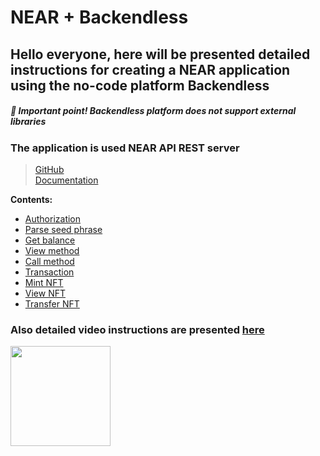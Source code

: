 # NEAR + Backendless

## Hello everyone, here will be presented detailed instructions for creating a NEAR application using the no-code platform Backendless

##### 🔴 **_Important point!_** Backendless platform does not support external libraries

### The application is used NEAR API REST server
> [GitHub](https://github.com/near-examples/near-api-rest-server)  
> [Documentation](https://docs.near.org/docs/api/rest-server/overview)

**Contents:**
- [Authorization](https://github.com/kzncvaa/near-beackendless-integration/tree/main/1.Authorization)
- [Parse seed phrase](https://github.com/kzncvaa/near-beackendless-integration/tree/main/2.Parse%20seed%20phrase)
- [Get balance](https://github.com/kzncvaa/near-beackendless-integration/tree/main/3.Get%20balance)
- [View method](https://github.com/kzncvaa/near-beackendless-integration/tree/main/4.View%20method)
- [Call method](https://github.com/kzncvaa/near-beackendless-integration/tree/main/5.Call%20method)
- [Transaction](https://github.com/kzncvaa/near-beackendless-integration/tree/main/6.Transaction)
- [Mint NFT](https://github.com/kzncvaa/near-beackendless-integration/tree/main/7.Mint%20NFT)
- [View NFT](https://github.com/kzncvaa/near-beackendless-integration/tree/main/8.View%20NFT)
- [Transfer NFT](https://github.com/kzncvaa/near-beackendless-integration/tree/main/9.Transfer%20NFT)
### Also detailed video instructions are presented [here](https://www.youtube.com/watch?v=znv3wAwaavk&list=PL8baReAWcc9tUdzaFaaLo7Q5uGeEs8ert)

<img src="https://near.org/wp-content/uploads/2021/09/brand-stack-300x300.png" height="160">


[//]: # (![GitHub Light]&#40;https://cryptologos.cc/logos/near-protocol-near-logo.png#gh-light-mode-only&#41; ![GitHub Dark]&#40;https://crypto-central.io/library/uploads/near-protocol-logo-w.png#gh-dark-mode-only&#41;)
